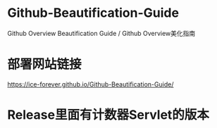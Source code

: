 # Github-Beautification-Guide
Github Overview Beautification Guide / Github Overview美化指南

<h1>部署网站链接</h1>

https://ice-forever.github.io/Github-Beautification-Guide/

<h1>Release里面有计数器Servlet的版本</h1>
